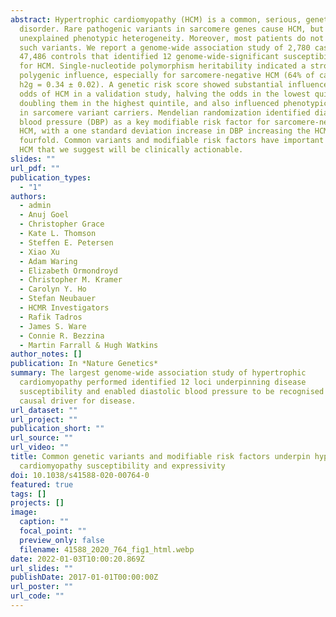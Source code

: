 ```yaml
---
abstract: Hypertrophic cardiomyopathy (HCM) is a common, serious, genetic heart
  disorder. Rare pathogenic variants in sarcomere genes cause HCM, but with
  unexplained phenotypic heterogeneity. Moreover, most patients do not carry
  such variants. We report a genome-wide association study of 2,780 cases and
  47,486 controls that identified 12 genome-wide-significant susceptibility loci
  for HCM. Single-nucleotide polymorphism heritability indicated a strong
  polygenic influence, especially for sarcomere-negative HCM (64% of cases;
  h2g = 0.34 ± 0.02). A genetic risk score showed substantial influence on the
  odds of HCM in a validation study, halving the odds in the lowest quintile and
  doubling them in the highest quintile, and also influenced phenotypic severity
  in sarcomere variant carriers. Mendelian randomization identified diastolic
  blood pressure (DBP) as a key modifiable risk factor for sarcomere-negative
  HCM, with a one standard deviation increase in DBP increasing the HCM risk
  fourfold. Common variants and modifiable risk factors have important roles in
  HCM that we suggest will be clinically actionable.
slides: ""
url_pdf: ""
publication_types:
  - "1"
authors:
  - admin
  - Anuj Goel
  - Christopher Grace
  - Kate L. Thomson
  - Steffen E. Petersen
  - Xiao Xu
  - Adam Waring
  - Elizabeth Ormondroyd
  - Christopher M. Kramer
  - Carolyn Y. Ho
  - Stefan Neubauer
  - HCMR Investigators
  - Rafik Tadros
  - James S. Ware
  - Connie R. Bezzina
  - Martin Farrall & Hugh Watkins
author_notes: []
publication: In *Nature Genetics*
summary: The largest genome-wide association study of hypertrophic
  cardiomyopathy performed identified 12 loci underpinning disease
  susceptibility and enabled diastolic blood pressure to be recognised as a
  causal driver for disease.
url_dataset: ""
url_project: ""
publication_short: ""
url_source: ""
url_video: ""
title: Common genetic variants and modifiable risk factors underpin hypertrophic
  cardiomyopathy susceptibility and expressivity
doi: 10.1038/s41588-020-00764-0
featured: true
tags: []
projects: []
image:
  caption: ""
  focal_point: ""
  preview_only: false
  filename: 41588_2020_764_fig1_html.webp
date: 2022-01-03T10:00:20.869Z
url_slides: ""
publishDate: 2017-01-01T00:00:00Z
url_poster: ""
url_code: ""
---
```

